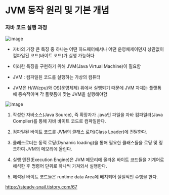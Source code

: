 JVM 동작 원리 및 기본 개념
==========================

### 자바 코드 실행 과정


![image](https://user-images.githubusercontent.com/94096054/146669031-62b3fd90-baf3-4a75-9ba9-a7885d6fdcde.png)

+ 자바의 가장 큰 특징 중 하나는 어떤 하드웨어에서나 어떤 운영체제이던지 상관없이 컴파일된 코드(바이트 코드)가 실행 가능하다

+ 이러한 특징을 구현하기 위해 JVM(Java Virtual Machine)이 필요함

+ JVM : 컴파일된 코드를 실행하는 가상의 컴퓨터

+ JVM은 H/W(cpu)와 OS(운영체제) 위에서 실행되기 때문에 JVM 자체는 플랫폼에 종속적이며 각 플랫폼에 맞는 JVM을 실행해야함

![image](https://user-images.githubusercontent.com/94096054/146669511-dfe279f7-a810-4341-a9d9-e5fcfc6b8ea1.png)


1) 작성한 자바소스(Java Source), 즉 확장자가 .java인 파일을 자바 컴파일러(Java Compiler)를 통해 자바 바이트 코드로 컴파일한다.

2) 컴파일된 바이트 코드를 JVM의 클래스 로더(Class Loader)에 전달한다.

3) 클래스로더는 동적 로딩(Dynamic loading)을 통해 필요한 클래스들을 로딩 및 링크하여 JVM의 메모리에 올린다.

4) 실행 엔진(Execution Engine)은 JVM 메모리에 올라온 바이트 코드들을 기계어로 해석한 후 명령어 단위로 하나씩 가져와서 실행한다.

5) 해석된 바이트 코드들은 runtime data Area에 배치되어 실질적인 수행을 한다.




https://steady-snail.tistory.com/67
